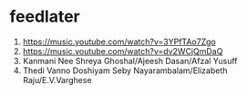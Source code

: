 # feedlater
1. https://music.youtube.com/watch?v=3YPfTAo7Zgo
2. https://music.youtube.com/watch?v=dv2WCjQmDaQ
3. Kanmani Nee Shreya Ghoshal/Ajeesh Dasan/Afzal Yusuff
4. Thedi Vanno Doshiyam   Seby Nayarambalam/Elizabeth Raju/E.V.Varghese
